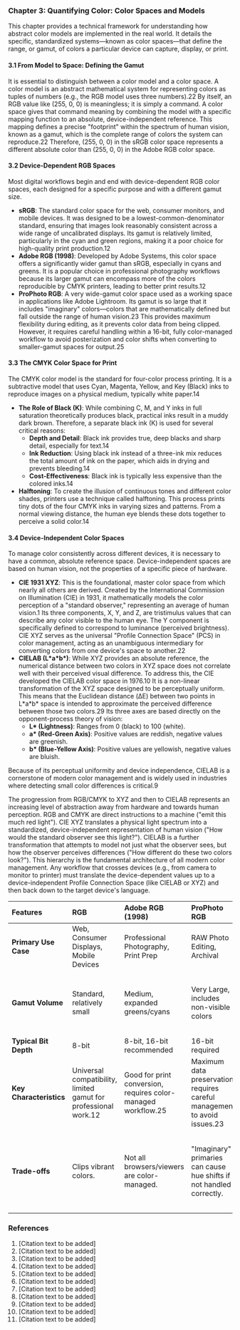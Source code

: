 ### Chapter 3: Quantifying Color: Color Spaces and Models
This chapter provides a technical framework for understanding how abstract color models are implemented in the real world. It details the specific, standardized systems—known as color spaces—that define the range, or gamut, of colors a particular device can capture, display, or print.

#### 3.1 From Model to Space: Defining the Gamut
It is essential to distinguish between a color model and a color space. A color model is an abstract mathematical system for representing colors as tuples of numbers (e.g., the RGB model uses three numbers).22 By itself, an RGB value like (255, 0, 0) is meaningless; it is simply a command. A color space gives that command meaning by combining the model with a specific mapping function to an absolute, device-independent reference. This mapping defines a precise "footprint" within the spectrum of human vision, known as a gamut, which is the complete range of colors the system can reproduce.22 Therefore, (255, 0, 0) in the sRGB color space represents a different absolute color than (255, 0, 0) in the Adobe RGB color space.

#### 3.2 Device-Dependent RGB Spaces
Most digital workflows begin and end with device-dependent RGB color spaces, each designed for a specific purpose and with a different gamut size.

*   **sRGB**: The standard color space for the web, consumer monitors, and mobile devices. It was designed to be a lowest-common-denominator standard, ensuring that images look reasonably consistent across a wide range of uncalibrated displays. Its gamut is relatively limited, particularly in the cyan and green regions, making it a poor choice for high-quality print production.12
*   **Adobe RGB (1998)**: Developed by Adobe Systems, this color space offers a significantly wider gamut than sRGB, especially in cyans and greens. It is a popular choice in professional photography workflows because its larger gamut can encompass more of the colors reproducible by CMYK printers, leading to better print results.12
*   **ProPhoto RGB**: A very wide-gamut color space used as a working space in applications like Adobe Lightroom. Its gamut is so large that it includes "imaginary" colors—colors that are mathematically defined but fall outside the range of human vision.23 This provides maximum flexibility during editing, as it prevents color data from being clipped. However, it requires careful handling within a 16-bit, fully color-managed workflow to avoid posterization and color shifts when converting to smaller-gamut spaces for output.25

#### 3.3 The CMYK Color Space for Print
The CMYK color model is the standard for four-color process printing. It is a subtractive model that uses Cyan, Magenta, Yellow, and Key (Black) inks to reproduce images on a physical medium, typically white paper.14

*   **The Role of Black (K)**: While combining C, M, and Y inks in full saturation theoretically produces black, practical inks result in a muddy dark brown. Therefore, a separate black ink (K) is used for several critical reasons:
    *   **Depth and Detail**: Black ink provides true, deep blacks and sharp detail, especially for text.14
    *   **Ink Reduction**: Using black ink instead of a three-ink mix reduces the total amount of ink on the paper, which aids in drying and prevents bleeding.14
    *   **Cost-Effectiveness**: Black ink is typically less expensive than the colored inks.14
*   **Halftoning**: To create the illusion of continuous tones and different color shades, printers use a technique called halftoning. This process prints tiny dots of the four CMYK inks in varying sizes and patterns. From a normal viewing distance, the human eye blends these dots together to perceive a solid color.14

#### 3.4 Device-Independent Color Spaces
To manage color consistently across different devices, it is necessary to have a common, absolute reference space. Device-independent spaces are based on human vision, not the properties of a specific piece of hardware.

*   **CIE 1931 XYZ**: This is the foundational, master color space from which nearly all others are derived. Created by the International Commission on Illumination (CIE) in 1931, it mathematically models the color perception of a "standard observer," representing an average of human vision.1 Its three components, X, Y, and Z, are tristimulus values that can describe any color visible to the human eye. The Y component is specifically defined to correspond to luminance (perceived brightness). CIE XYZ serves as the universal "Profile Connection Space" (PCS) in color management, acting as an unambiguous intermediary for converting colors from one device's space to another.22
*   **CIELAB (L\*a\*b\*)**: While XYZ provides an absolute reference, the numerical distance between two colors in XYZ space does not correlate well with their perceived visual difference. To address this, the CIE developed the CIELAB color space in 1976.10 It is a non-linear transformation of the XYZ space designed to be perceptually uniform. This means that the Euclidean distance (ΔE) between two points in L\*a\*b\* space is intended to approximate the perceived difference between those two colors.29 Its three axes are based directly on the opponent-process theory of vision:
    *   **L\* (Lightness)**: Ranges from 0 (black) to 100 (white).
    *   **a\* (Red-Green Axis)**: Positive values are reddish, negative values are greenish.
    *   **b\* (Blue-Yellow Axis)**: Positive values are yellowish, negative values are bluish.

Because of its perceptual uniformity and device independence, CIELAB is a cornerstone of modern color management and is widely used in industries where detecting small color differences is critical.9

The progression from RGB/CMYK to XYZ and then to CIELAB represents an increasing level of abstraction away from hardware and towards human perception. RGB and CMYK are direct instructions to a machine ("emit this much red light"). CIE XYZ translates a physical light spectrum into a standardized, device-independent representation of human vision ("How would the standard observer see this light?"). CIELAB is a further transformation that attempts to model not just what the observer sees, but how the observer perceives differences ("How different do these two colors look?"). This hierarchy is the fundamental architecture of all modern color management. Any workflow that crosses devices (e.g., from camera to monitor to printer) must translate the device-dependent values up to a device-independent Profile Connection Space (like CIELAB or XYZ) and then back down to the target device's language.

| Features | RGB | Adobe RGB (1998) | ProPhoto RGB | Rec. 709 | DCI-P3 | ACEScg |
| :--- | :--- | :--- | :--- | :--- | :--- | :--- |
| **Primary Use Case** | Web, Consumer Displays, Mobile Devices | Professional Photography, Print Prep | RAW Photo Editing, Archival | High-Definition Television (HDTV) Broadcast | Digital Cinema Projection | VFX, Computer Graphics Rendering |
| **Gamut Volume** | Standard, relatively small | Medium, expanded greens/cyans | Very Large, includes non-visible colors | Nearly identical to sRGB | Wide, larger than sRGB, smaller than Rec. 2020 | Very Large, wide gamut for production |
| **Typical Bit Depth** | 8-bit | 8-bit, 16-bit recommended | 16-bit required | 8-bit or 10-bit | 10-bit | 16-bit half-float |
| **Key Characteristics** | Universal compatibility, limited gamut for professional work.12 | Good for print conversion, requires color-managed workflow.25 | Maximum data preservation, requires careful management to avoid issues.23 | Standard for all HD broadcast content, defined gamma curve.30 | Standard for cinema projectors, optimized for theatrical viewing. | Scene-referred linear space for high-end CG and VFX integration.31 |
| **Trade-offs** | Clips vibrant colors. | Not all browsers/viewers are color-managed. | "Imaginary" primaries can cause hue shifts if not handled correctly. | Limited gamut for modern HDR content. | Not a standard for consumer displays (though many are now P3-capable). | Not intended for direct viewing; requires an output transform. |

### References
1. [Citation text to be added]
9. [Citation text to be added]
10. [Citation text to be added]
12. [Citation text to be added]
14. [Citation text to be added]
22. [Citation text to be added]
23. [Citation text to be added]
25. [Citation text to be added]
29. [Citation text to be added]
30. [Citation text to be added]
31. [Citation text to be added]
